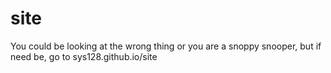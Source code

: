 # site
You could be looking at the wrong thing or you are a snoppy snooper, but if need be, go to sys128.github.io/site
